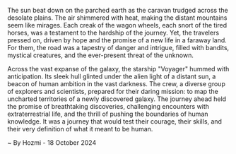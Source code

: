 
The sun beat down on the parched earth as the caravan trudged across the desolate plains. The air shimmered with heat, making the distant mountains seem like mirages. Each creak of the wagon wheels, each snort of the tired horses, was a testament to the hardship of the journey. Yet, the travelers pressed on, driven by hope and the promise of a new life in a faraway land. For them, the road was a tapestry of danger and intrigue, filled with bandits, mystical creatures, and the ever-present threat of the unknown. 

Across the vast expanse of the galaxy, the starship "Voyager" hummed with anticipation. Its sleek hull glinted under the alien light of a distant sun, a beacon of human ambition in the vast darkness. The crew, a diverse group of explorers and scientists, prepared for their daring mission: to map the uncharted territories of a newly discovered galaxy. The journey ahead held the promise of breathtaking discoveries, challenging encounters with extraterrestrial life, and the thrill of pushing the boundaries of human knowledge. It was a journey that would test their courage, their skills, and their very definition of what it meant to be human. 

~ By Hozmi - 18 October 2024
